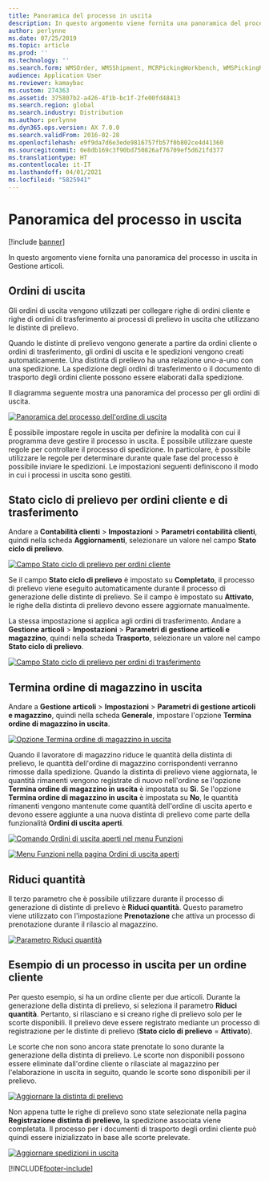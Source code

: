 ```yaml
---
title: Panoramica del processo in uscita
description: In questo argomento viene fornita una panoramica del processo in uscita in Gestione articoli.
author: perlynne
ms.date: 07/25/2019
ms.topic: article
ms.prod: ''
ms.technology: ''
ms.search.form: WMSOrder, WMSShipment, MCRPickingWorkbench, WMSPickingRegistration, CustomFilterGroup
audience: Application User
ms.reviewer: kamaybac
ms.custom: 274363
ms.assetid: 375807b2-a426-4f1b-bc1f-2fe00fd48413
ms.search.region: global
ms.search.industry: Distribution
ms.author: perlynne
ms.dyn365.ops.version: AX 7.0.0
ms.search.validFrom: 2016-02-28
ms.openlocfilehash: e9f9da7d6e3ede9816757fb57f0b802ce4d41360
ms.sourcegitcommit: 0e8db169c3f90bd750826af76709ef5d621fd377
ms.translationtype: HT
ms.contentlocale: it-IT
ms.lasthandoff: 04/01/2021
ms.locfileid: "5825941"
---
```

# <a name="outbound-process-overview"></a>Panoramica del processo in uscita

[!include [banner](../includes/banner.md)]

In questo argomento viene fornita una panoramica del processo in uscita in Gestione articoli.

## <a name="output-orders"></a>Ordini di uscita

Gli ordini di uscita vengono utilizzati per collegare righe di ordini cliente e righe di ordini di trasferimento ai processi di prelievo in uscita che utilizzano le distinte di prelievo.

Quando le distinte di prelievo vengono generate a partire da ordini cliente o ordini di trasferimento, gli ordini di uscita e le spedizioni vengono creati automaticamente. Una distinta di prelievo ha una relazione uno-a-uno con una spedizione. La spedizione degli ordini di trasferimento o il documento di trasporto degli ordini cliente possono essere elaborati dalla spedizione. 

Il diagramma seguente mostra una panoramica del processo per gli ordini di uscita. 

[![Panoramica del processo dell'ordine di uscita](./media/outbound-order.png)](./media/outbound-order.png)

È possibile impostare regole in uscita per definire la modalità con cui il programma deve gestire il processo in uscita. È possibile utilizzare queste regole per controllare il processo di spedizione. In particolare, è possibile utilizzare le regole per determinare durante quale fase del processo è possibile inviare le spedizioni. Le impostazioni seguenti definiscono il modo in cui i processi in uscita sono gestiti.

## <a name="picking-route-status-for-sales-and-transfer-orders"></a>Stato ciclo di prelievo per ordini cliente e di trasferimento 

Andare a **Contabilità clienti** \> **Impostazioni** \> **Parametri contabilità clienti**, quindi nella scheda **Aggiornamenti**, selezionare un valore nel campo **Stato ciclo di prelievo**.

[![Campo Stato ciclo di prelievo per ordini cliente](./media/picking-route-status-sales-order.png)](./media/picking-route-status-sales-order.png)

Se il campo **Stato ciclo di prelievo** è impostato su **Completato**, il processo di prelievo viene eseguito automaticamente durante il processo di generazione delle distinte di prelievo. Se il campo è impostato su **Attivato**, le righe della distinta di prelievo devono essere aggiornate manualmente.

La stessa impostazione si applica agli ordini di trasferimento. Andare a **Gestione articoli** \> **Impostazioni** \> **Parametri di gestione articoli e magazzino**, quindi nella scheda **Trasporto**, selezionare un valore nel campo **Stato ciclo di prelievo**.

[![Campo Stato ciclo di prelievo per ordini di trasferimento](./media/picking-route-status-transfer-order.png)](./media/picking-route-status-transfer-order.png)

## <a name="end-output-inventory-orders"></a>Termina ordine di magazzino in uscita

Andare a **Gestione articoli** \> **Impostazioni** \> **Parametri di gestione articoli e magazzino**, quindi nella scheda **Generale**, impostare l'opzione **Termina ordine di magazzino in uscita**.

[![Opzione Termina ordine di magazzino in uscita](./media//end-output-inventory-order.png)](./media//end-output-inventory-order.png)

Quando il lavoratore di magazzino riduce le quantità della distinta di prelievo, le quantità dell'ordine di magazzino corrispondenti verranno rimosse dalla spedizione. Quando la distinta di prelievo viene aggiornata, le quantità rimanenti vengono registrate di nuovo nell'ordine se l'opzione **Termina ordine di magazzino in uscita** è impostata su **Sì**. Se l'opzione **Termina ordine di magazzino in uscita** è impostata su **No**, le quantità rimanenti vengono mantenute come quantità dell'ordine di uscita aperto e devono essere aggiunte a una nuova distinta di prelievo come parte della funzionalità **Ordini di uscita aperti**. 

[![Comando Ordini di uscita aperti nel menu Funzioni](./media/open-output-order.png)](./media/open-output-order.png)

[![Menu Funzioni nella pagina Ordini di uscita aperti](./media/open-output-order-function.png)](./media/open-output-order-function.png)

## <a name="reduce-quantity"></a>Riduci quantità

Il terzo parametro che è possibile utilizzare durante il processo di generazione di distinte di prelievo è **Riduci quantità**. Questo parametro viene utilizzato con l'impostazione **Prenotazione** che attiva un processo di prenotazione durante il rilascio al magazzino.

[![Parametro Riduci quantità](./media/reduce-quantity.png)](./media/reduce-quantity.png)

## <a name="example-of-an-outbound-process-for-a-sales-order"></a>Esempio di un processo in uscita per un ordine cliente

Per questo esempio, si ha un ordine cliente per due articoli. Durante la generazione della distinta di prelievo, si seleziona il parametro **Riduci quantità**. Pertanto, si rilasciano e si creano righe di prelievo solo per le scorte disponibili. Il prelievo deve essere registrato mediante un processo di registrazione per le distinte di prelievo (**Stato ciclo di prelievo** = **Attivato**).

Le scorte che non sono ancora state prenotate lo sono durante la generazione della distinta di prelievo. Le scorte non disponibili possono essere eliminate dall'ordine cliente o rilasciate al magazzino per l'elaborazione in uscita in seguito, quando le scorte sono disponibili per il prelievo.

[![Aggiornare la distinta di prelievo](./media/update-picking-list.png)](./media/update-picking-list.png)

Non appena tutte le righe di prelievo sono state selezionate nella pagina **Registrazione distinta di prelievo**, la spedizione associata viene completata. Il processo per i documenti di trasporto degli ordini cliente può quindi essere inizializzato in base alle scorte prelevate.

[![Aggiornare spedizioni in uscita](./media/outbound-shipments.png)](./media/outbound-shipments.png)


[!INCLUDE[footer-include](../../includes/footer-banner.md)]